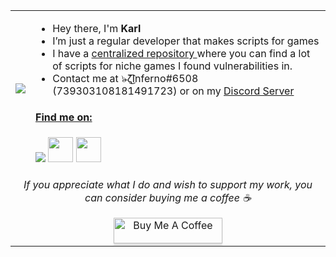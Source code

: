 <table>
  <tr>
    <td><img src="https://c.tenor.com/qEvN7_Cpkz4AAAAC/nichijou-mio.gif"></td>
    <td>
      <ul>
        <li>Hey there, I'm <strong>Karl</strong></li>
        <li>I’m just a regular developer that makes scripts for games</li>
        <li>I have a <a href="https://github.com/InfernoKarl/opensrc">centralized repository </a> where you can find a lot of scripts for niche games I found vulnerabilities in.</li>
        <li>Contact me at ๖̶̶̶ζ͜͡Inferno#6508 (739303108181491723) or on my <a href="[https://discord.gg/hNX8VxcjMF](https://discord.gg/infernoscripts)">Discord Server</li>
      </ul>
      <h4>Find me on:</h4>
      <a href="https://www.roblox.com/users/1971804805/profile"><img src="https://static.wikia.nocookie.net/ba67692c-bc3b-40a0-953a-6ca9d6ca51eb/scale-to-width/40"/></a>
      <a href="https://v3rmillion.net/member.php?action=profile&uid=2446601"><img src="https://static.wikia.nocookie.net/logopedia/images/0/0b/Vermillion_Favicon.png/revision/latest/scale-to-width-down/250?cb=20220609013634/" width="40" height="40"/></a>
      <a href="https://dsc.bio/infernokarl"><img src="https://cdn-icons-png.flaticon.com/512/2111/2111370.png" width="40" height="40"/></a>
    </td>
  </tr>
  <tr>
    <td align="center" colspan="2">
      <p><i>If you appreciate what I do and wish to support my work, you can consider buying me a coffee ☕</i></p>
      <a href="https://www.buymeacoffee.com/infernokarl" target="_blank"><img src="https://www.buymeacoffee.com/assets/img/custom_images/orange_img.png" alt="Buy Me A Coffee" style="height: 41px !important;width: 174px !important;box-shadow: 0px 3px 2px 0px rgba(190, 190, 190, 0.5) !important;-webkit-box-shadow: 0px 3px 2px 0px rgba(190, 190, 190, 0.5) !important;" ></a>
    </td>
  </tr>
</table>
